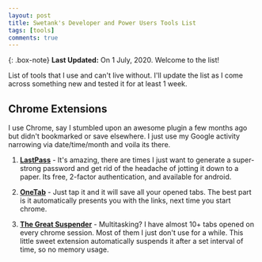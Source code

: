 ```yaml
---
layout: post
title: Swetank's Developer and Power Users Tools List 
tags: [tools]
comments: true
---
```


{: .box-note}
**Last Updated:** On 1 July, 2020. Welcome to the list!

List of tools that I use and can't live without. I'll update the list as I come across something new and tested it for at least 1 week. 

## Chrome Extensions

I use Chrome, say I stumbled upon an awesome plugin a few months ago but didn't bookmarked or save elsewhere. I just use my Google activity narrowing via date/time/month and voila its there. 

1. [**LastPass**](https://chrome.google.com/webstore/detail/lastpass-free-password-ma/hdokiejnpimakedhajhdlcegeplioahd) - It's amazing, there are times I just want to generate a super-strong password and get rid of the headache of jotting it down to a paper. Its free, 2-factor authentication, and available for android.

2. [**OneTab**](https://chrome.google.com/webstore/detail/onetab/chphlpgkkbolifaimnlloiipkdnihall?hl=en) - Just tap it and it will save all your opened tabs. The best part is it automatically presents you with the links, next time you start chrome.

3. [**The Great Suspender**](https://chrome.google.com/webstore/detail/the-great-suspender/klbibkeccnjlkjkiokjodocebajanakg?hl=en) - Multitasking? I have almost 10+ tabs opened on every chrome session. Most of them I just don't use for a while. This little sweet extension automatically suspends it after a set interval of time, so no memory usage.